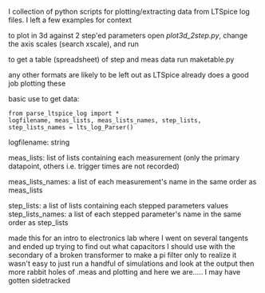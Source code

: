 I collection of python scripts for plotting/extracting data from LTSpice log files. I left a few examples for context

to plot in 3d against 2 step'ed parameters open *plot3d_2step.py*, change the axis scales (search xscale), and run

to get a table (spreadsheet) of step and meas data run maketable.py

any other formats are likely to be left out as LTSpice already does a good job plotting these

basic use to get data:
```
from parse_ltspice_log import *
logfilename, meas_lists, meas_lists_names, step_lists, step_lists_names = lts_log_Parser()
```
logfilename: string

meas_lists: list of lists containing each measurement (only the primary datapoint, others i.e. trigger times are not recorded)

meas_lists_names: a list of each measurement's name in the same order as meas_lists

step_lists: a list of lists containing each stepped parameters values
step_lists_names: a list of each stepped parameter's name in the same order as step_lists


made this for an intro to electronics lab where I went on several tangents and ended up trying to find out what capacitors I should use with the secondary of a broken transformer to make a pi filter only to realize it wasn't easy to just run a handful of simulations and look at the output then more rabbit holes of .meas and plotting and here we are..... I may have gotten sidetracked
